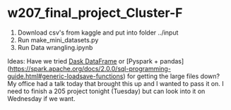 # w207_final_project_Cluster-F  

1) Download csv's from kaggle and put into folder ../input  
2) Run make_mini_datasets.py  
3) Run Data wrangling.ipynb  

Ideas: 
Have we tried [Dask DataFrame](http://dask.pydata.org/en/latest/dataframe.html) or [Pyspark + pandas] (https://spark.apache.org/docs/2.0.0/sql-programming-guide.html#generic-loadsave-functions) for getting the large files down? My office had a talk today that brought this up and I wanted to pass it on. I need to finish a 205 project tonight (Tuesday) but can look into it on Wednesday if we want.
